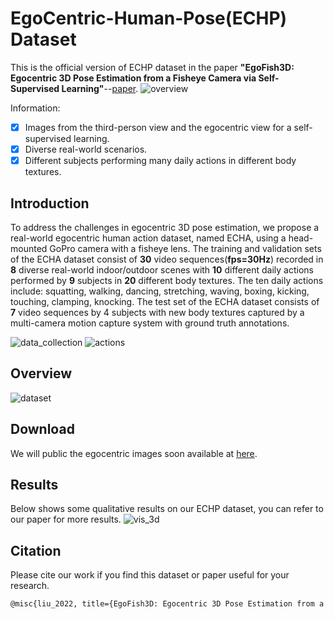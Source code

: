 # EgoCentric-Human-Pose(ECHP) Dataset
This is the official version of ECHP dataset in the paper **"EgoFish3D: Egocentric 3D Pose Estimation from a Fisheye Camera via Self-Supervised Learning"**--[paper](https://www.techrxiv.org/articles/preprint/EgoFish3D_Egocentric_3D_Pose_Estimation_from_a_Fisheye_Camera_via_Self-Supervised_Learning/18516119/1).
![overview](https://user-images.githubusercontent.com/86871168/147398404-7ee8fcad-24a8-4a7a-89ad-5288c7bfccdd.png)

Information:
- [x] Images from the third-person view and the egocentric view for a self-supervised learning.
- [x] Diverse real-world scenarios.
- [x] Different subjects performing many daily actions in different body textures.

## Introduction
To address the challenges in egocentric 3D pose estimation, we propose a real-world egocentric human action dataset, named ECHA, using a head-mounted GoPro camera with a fisheye lens. The training and validation sets of the ECHA dataset consist of **30** video sequences(**fps=30Hz**) recorded in **8** diverse real-world indoor/outdoor scenes with **10** different daily actions performed by **9** subjects in **20** different body textures. The ten daily actions include: squatting, walking, dancing, stretching, waving, boxing, kicking, touching, clamping, knocking. The test set of the ECHA dataset consists of **7** video sequences by 4 subjects with new body textures captured by a multi-camera motion capture system with ground truth annotations.

![data_collection](https://user-images.githubusercontent.com/86871168/147669662-4c266356-ef4d-46a2-ad81-90e3c43b21cc.png)
![actions](https://user-images.githubusercontent.com/86871168/147398391-418eebfc-05eb-4a70-a78c-444ddfe7f2a5.png)
## Overview

![dataset](https://user-images.githubusercontent.com/86871168/147669873-6a0e9976-3c49-4b2a-9509-efa83d41c985.png)

## Download
We will public the egocentric images soon available at [here](https://github.com/SJTUlyx/EgoCentric-Human-Action-ECHA-Dataset).

## Results
Below shows some qualitative results on our ECHP dataset, you can refer to our paper for more results.
![vis_3d](https://user-images.githubusercontent.com/86871168/147670746-03d20b38-f9f7-4b75-8b07-eb6cb215ceac.png)


## Citation
Please cite our work if you find this dataset or paper useful for your research.
```latex
@misc{liu_2022, title={EgoFish3D: Egocentric 3D Pose Estimation from a Fisheye Camera via Self-Supervised Learning}, url={https://www.techrxiv.org/articles/preprint/EgoFish3D_Egocentric_3D_Pose_Estimation_from_a_Fisheye_Camera_via_Self-Supervised_Learning/18516119/1}, DOI={10.36227/techrxiv.18516119.v1}, publisher={TechRxiv}, author={Liu, Yuxuan}, year={2022}, month={Jan} } 
  
```
